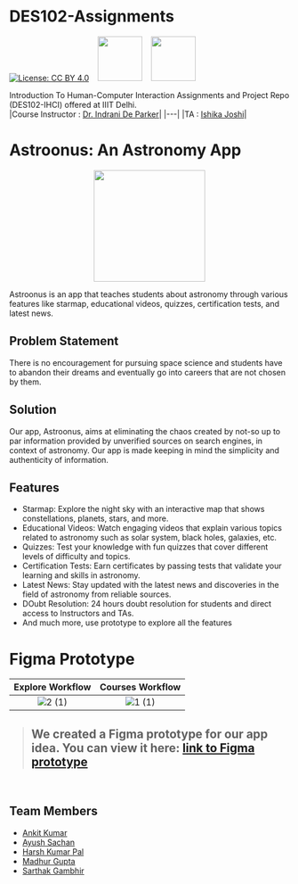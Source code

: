 # DES102-Assignments  
[![License: CC BY 4.0](https://img.shields.io/badge/License-CC_BY_4.0-brightgreen.svg)](https://creativecommons.org/licenses/by/4.0/) 
&nbsp;&nbsp;    [<img src="https://user-images.githubusercontent.com/79627254/226125770-a5f8c30a-44e6-4f43-b390-f5ef252914df.png" width="80" height = ""/>](https://www.figma.com/proto/szWw1TAiKRyx429Z5nkSvS/Astroonus_version_1.0.1?node-id=18-546&scaling=scale-down&page-id=0%3A1&starting-point-node-id=18%3A546&show-proto-sidebar=1) 
&nbsp;&nbsp;        [<img src="https://user-images.githubusercontent.com/79627254/226126151-278c6dbd-30f2-45ef-845f-ff6607b89d1b.png" width="80" height = ""/>](https://www.canva.com/design/DAE6y2Hr7eU/01Hb5i9of0yVVoxhVdP-Rw/view?utm_content=DAE6y2Hr7eU&utm_campaign=designshare&utm_medium=link&utm_source=homepage_design_menu) 

Introduction To Human-Computer Interaction Assignments and Project Repo (DES102-IHCI) offered at IIIT Delhi.  
|Course Instructor : [Dr. Indrani De Parker](https://www.idc.iitb.ac.in/people/phd/indrani-de-parker)|
|---|
|TA : [Ishika Joshi](https://twitter.com/ishikaajoshii)|
 

<!--- Ankit kumar -->


# Astroonus: An Astronomy App 
<p align="center">
<img src="https://user-images.githubusercontent.com/79627254/226136686-c0f244f7-250e-461f-baf7-8b8fe9af5fcc.png" width="200" />
</p>

Astroonus is an app that teaches students about astronomy through various features like starmap, educational videos, quizzes, certification tests, and latest news.

## Problem Statement

There is no encouragement for pursuing space science and students have to abandon their dreams and eventually go into careers that are not chosen by them.

## Solution

Our app, Astroonus, aims at eliminating the chaos created by not-so up to par information provided by unverified sources on search engines, in context of astronomy. Our app is made keeping in mind the simplicity and authenticity of information.

## Features

- Starmap: Explore the night sky with an interactive map that shows constellations, planets, stars, and more.
- Educational Videos: Watch engaging videos that explain various topics related to astronomy such as solar system, black holes, galaxies, etc.
- Quizzes: Test your knowledge with fun quizzes that cover different levels of difficulty and topics.
- Certification Tests: Earn certificates by passing tests that validate your learning and skills in astronomy.
- Latest News: Stay updated with the latest news and discoveries in the field of astronomy from reliable sources.
- DOubt Resolution: 24 hours doubt resolution for students and direct access to Instructors and TAs.
- And much more, use prototype to explore all the features

# Figma Prototype


|Explore Workflow|Courses Workflow|
|:-:|:-:|
|![2 (1)](https://user-images.githubusercontent.com/79627254/226139173-5d12ec13-94a5-464d-b8b4-9717ee0cdf31.gif)|![1 (1)](https://user-images.githubusercontent.com/79627254/226139180-65c9859f-c64d-48d2-a8b3-99a794aae088.gif)|

>##  **We created a Figma prototype for our app idea. You can view it here: [link to Figma prototype](https://www.figma.com/proto/szWw1TAiKRyx429Z5nkSvS/Astroonus_version_1.0.1?node-id=18-546&scaling=scale-down&page-id=0%3A1&starting-point-node-id=18%3A546&show-proto-sidebar=1)**


<br>

## Team Members

- [Ankit Kumar](https://www.instagram.com/ankitkat042/)
- [Ayush Sachan](https://www.instagram.com/ayushsachan02/)
- [Harsh Kumar Pal](https://www.instagram.com/harshkumarpal_002/)
- [Madhur Gupta](https://www.instagram.com/__madhur__gupta__/)
- [Sarthak Gambhir](https://www.instagram.com/whatevah_man/)


<!--
  Title: ankit kumar iiitd
  Description: ankit kumar hci project winter 22
  Author: Ankit kumar / ankitkat/ ankitkat042
  -->
 

